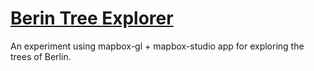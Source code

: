 # [Berin Tree Explorer](https://v-a-s-a.github.io/berlin_trees/)

An experiment using mapbox-gl + mapbox-studio app for exploring the trees of Berlin.
